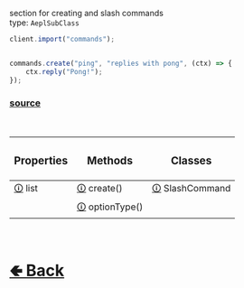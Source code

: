 section for creating and slash commands<br>
type: `AeplSubClass`<br>

```js
client.import("commands");


commands.create("ping", "replies with pong", (ctx) => {
    ctx.reply("Pong!");
});
```

### [source](https://github.com/paigeroid/noscord.js/tree/main/src/Services/CommandService)

<br>

| <h3>Properties</h3> | <h3>Methods</h3> | <h3>Classes</h3> |
| - | - | - |
| [🛈](https://github.com/paigeroid/noscord.js/wiki/Commands.list) list | [🛈](https://github.com/paigeroid/noscord.js/wiki/Commands.create()) create() | [🛈](https://github.com/paigeroid/noscord.js/wiki/Commands.SlashCommand) SlashCommand |
| | [🛈](https://github.com/paigeroid/noscord.js/wiki/Commands.optionType()) optionType() | |

<br> <h1> [🢀 Back](https://github.com/paigeroid/noscord.js/wiki) </h1>